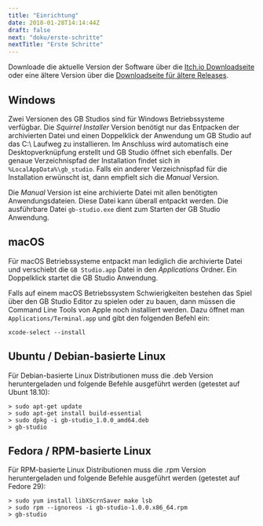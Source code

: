```yaml
---
title: "Einrichtung"
date: 2018-01-28T14:14:44Z
draft: false
next: "doku/erste-schritte"
nextTitle: "Erste Schritte"
---
```


Downloade die aktuelle Version der Software über die [Itch.io Downloadseite](https://chrismaltby.itch.io/gb-studio) oder eine ältere Version über die [Downloadseite für ältere Releases](/downloads/older-versions).

## Windows

Zwei Versionen des GB Studios sind für Windows Betriebssysteme verfügbar. Die _Squirrel Installer_ Version benötigt nur das Entpacken der archivierten Datei und einen Doppelklick der Anwendung um GB Studio auf das C:\ Laufweg zu installieren. Im Anschluss wird automatisch eine Desktopverknüpfung erstellt und GB Studio öffnet sich ebenfalls. Der genaue Verzeichnispfad der Installation findet sich in `%LocalAppData%\gb_studio`. Falls ein anderer Verzeichnispfad für die Installation erwünscht ist, dann empfielt sich die _Manual_ Version.

Die _Manual_ Version ist eine archivierte Datei mit allen benötigten Anwendungsdateien. Diese Datei kann überall entpackt werden. Die ausführbare Datei `gb-studio.exe` dient zum Starten der GB Studio Anwendung.

## macOS

Für macOS Betriebssysteme entpackt man lediglich die archivierte Datei und verschiebt die `GB Studio.app` Datei in den _Applications_ Ordner. Ein Doppelklick startet die GB Studio Anwendung.

Falls auf einem macOS Betriebssystem Schwierigkeiten bestehen das Spiel über den GB Studio Editor zu spielen oder zu bauen, dann müssen die Command Line Tools von Apple noch installiert werden. Dazu öffnet man `Applications/Terminal.app` und gibt den folgenden Befehl ein:

```
xcode-select --install
```

## Ubuntu / Debian-basierte Linux

Für Debian-basierte Linux Distributionen muss die .deb Version heruntergeladen und folgende Befehle ausgeführt werden (getestet auf Ubunt 18.10):

```
> sudo apt-get update
> sudo apt-get install build-essential
> sudo dpkg -i gb-studio_1.0.0_amd64.deb
> gb-studio
```

## Fedora / RPM-basierte Linux

Für RPM-basierte Linux Distributionen muss die .rpm Version heruntergeladen und folgende Befehle ausgeführt werden (getestet auf Fedore 29):

```
> sudo yum install libXScrnSaver make lsb
> sudo rpm --ignoreos -i gb-studio-1.0.0.x86_64.rpm
> gb-studio
```
